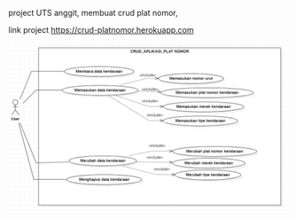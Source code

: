 project UTS anggit, membuat crud plat nomor,

link project https://crud-platnomor.herokuapp.com

![This is an image](https://github.com/anggitriefirfandy/uts_crud_platnomor/blob/master/usecase%20crud%20plat%20nomor.png)
